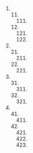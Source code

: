1. <!--title={Parsing the File}-->
   
   11. <!--title={Parsing the File:Finding the Relationships}-->
       111. <!--title={Parsing the File: Matching Storing the Name}-->
   12. <!--title={Parsing the File: Matching Storing the Name}-->
       121. <!--title={Parsing the File: Matching Storing the Name Explained}-->
       122. <!--title={Writing a Main Function}-->
2. <!--title={Initializing the Graph}-->
   21. <!--title={Initializing the Graph: Adding the Edges}-->
       211. <!--title={Initializing the Graph: Adding the Edges Explained}-->
   22. <!--title={Initializing the Graph: Adding the Values}-->
       221. <!--title={Initializing the Graph: Adding the Values Explained}-->
3. <!--title={Drawing the Graph}-->
   31. <!--title={Getting the "pos"}-->
       311. <!--title={Getting the "pos" explained}-->
   32. <!--title={Displaying the graph}-->
       321. <!--title={Displaying the graph explained}-->
4. <!---title{Printing File Structure}--->
   41. <!---title{Traversing the Graph}--->
       
       411. <!---title{Traversing the Graph explained}--->
   42. <!---title{Traversing the Graph continued}--->
       421. <!---title{Traversing the Graph explained continued}--->
       
       422. <!---title{Traversing the Graph explained continued}--->
       
       423. <!---title{Using print_ordered_file_structure() in main()}--->
       
            